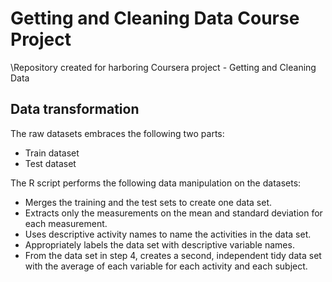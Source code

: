 # Getting and Cleaning Data Course Project
\Repository created for harboring Coursera project - Getting and Cleaning Data

## Data transformation

The raw datasets embraces the following two parts:
- Train dataset
- Test dataset

The R script performs the following data manipulation on the datasets:

- Merges the training and the test sets to create one data set.
- Extracts only the measurements on the mean and standard deviation for each measurement.
- Uses descriptive activity names to name the activities in the data set.
- Appropriately labels the data set with descriptive variable names.
- From the data set in step 4, creates a second, independent tidy data set with the average of each variable for each activity and each subject.

